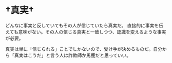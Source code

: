 # †真実†

どんなに事実と反していてもその人が信じていたら真実だ。
直接的に事実を伝えても意味がない。その人の信じる真実と一致しつつ、認識を変えるような事実が必要。

真実は単に「信じられる」ことでしかないので、受け手が決めるものだ。自分から「真実はこうだ」と言う人は詐欺師か馬鹿だと思っていい。
